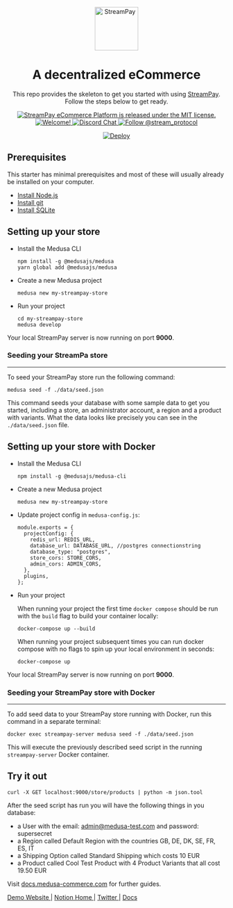 <p align="center">
  <a href="https://commerce.streampayment.app">
    <img alt="StreamPay" src="https://i.imgur.com/USubGVY.png" width="100" />
  </a>
</p>
<h1 align="center">
  A decentralized eCommerce
</h1>
<p align="center">
This repo provides the skeleton to get you started with using <a href="https://github.com/stream-payment/ecommerce-platform">StreamPay</a>. Follow the steps below to get ready.
</p>
<p align="center">
   <a href="https://github.com/stream-payments/ecommerce-platform/blob/master/LICENSE">
    <img src="https://img.shields.io/badge/license-MIT-blue.svg" alt="StreamPay eCommerce Platform is released under the MIT license." />
  </a>
  <a href="https://github.com/stream-payments/ecommerce-platform/blob/master/CONTRIBUTING.md">
    <img src="https://img.shields.io/badge/PRs-welcome-brightgreen.svg?style=flat" alt="Welcome!" />
  </a>
  <a href="https://discord.gg/vXgRRz4m">
    <img src="https://img.shields.io/badge/chat-on%20discord-7289DA.svg" alt="Discord Chat" />
  </a>
  <a href="https://twitter.com/intent/follow?screen_name=stream_protocol">
    <img src="https://img.shields.io/twitter/follow/stream-pay.svg?label=Follow%20@stream_protocol" alt="Follow @stream_protocol" />
  </a>
  <p align="center">
    <a href="https://heroku.com/deploy?template=https://github.com/stream-payments/ecommerce-platform/tree/feat/deploy-heroku">
      <img src="https://www.herokucdn.com/deploy/button.svg" alt="Deploy">
    </a>
  </p>
</p>

## Prerequisites

This starter has minimal prerequisites and most of these will usually already be installed on your computer.

- [Install Node.js](https://nodejs.org/en/download/)
- [Install git](https://git-scm.com/book/en/v2/Getting-Started-Installing-Git)
- [Install SQLite](https://www.sqlite.org/download.html)

## Setting up your store

- Install the Medusa CLI
  ```
  npm install -g @medusajs/medusa
  yarn global add @medusajs/medusa
  ```
- Create a new Medusa project
  ```
  medusa new my-streampay-store
  ```
- Run your project
  ```
  cd my-streampay-store
  medusa develop
  ```

Your local StreamPay server is now running on port **9000**.

### Seeding your StreamPa store

---

To seed your StreamPay store run the following command:

```
medusa seed -f ./data/seed.json
```

This command seeds your database with some sample data to get you started, including a store, an administrator account, a region and a product with variants. What the data looks like precisely you can see in the `./data/seed.json` file.

## Setting up your store with Docker

- Install the Medusa CLI
  ```
  npm install -g @medusajs/medusa-cli
  ```
- Create a new Medusa project
  ```
  medusa new my-streampay-store
  ```
- Update project config in `medusa-config.js`:

  ```
  module.exports = {
    projectConfig: {
      redis_url: REDIS_URL,
      database_url: DATABASE_URL, //postgres connectionstring
      database_type: "postgres",
      store_cors: STORE_CORS,
      admin_cors: ADMIN_CORS,
    },
    plugins,
  };
  ```

- Run your project

  When running your project the first time `docker compose` should be run with the `build` flag to build your container locally:

  ```
  docker-compose up --build
  ```

  When running your project subsequent times you can run docker compose with no flags to spin up your local environment in seconds:

  ```
  docker-compose up
  ```

Your local StreamPay server is now running on port **9000**.

### Seeding your StreamPay store with Docker

---

To add seed data to your StreamPay store running with Docker, run this command in a separate terminal:

```
docker exec streampay-server medusa seed -f ./data/seed.json
```

This will execute the previously described seed script in the running `streampay-server` Docker container.

## Try it out

```
curl -X GET localhost:9000/store/products | python -m json.tool
```

After the seed script has run you will have the following things in you database:

- a User with the email: admin@medusa-test.com and password: supersecret
- a Region called Default Region with the countries GB, DE, DK, SE, FR, ES, IT
- a Shipping Option called Standard Shipping which costs 10 EUR
- a Product called Cool Test Product with 4 Product Variants that all cost 19.50 EUR

Visit [docs.medusa-commerce.com](https://docs.medusa-commerce.com) for further guides.

<p>
  <a href="https://streampay-marketplace-admin.netlify.app/login">
    Demo Website
  </a> 
  |
  <a href="https://medusajs.notion.site/medusajs/Medusa-Home-3485f8605d834a07949b17d1a9f7eafd">
    Notion Home
  </a>
  |
  <a href="https://twitter.com/intent/follow?screen_name=stream_protocol">
    Twitter
  </a>
  |
  <a href="https://docs.streampay.store/">
    Docs
  </a>
</p>
